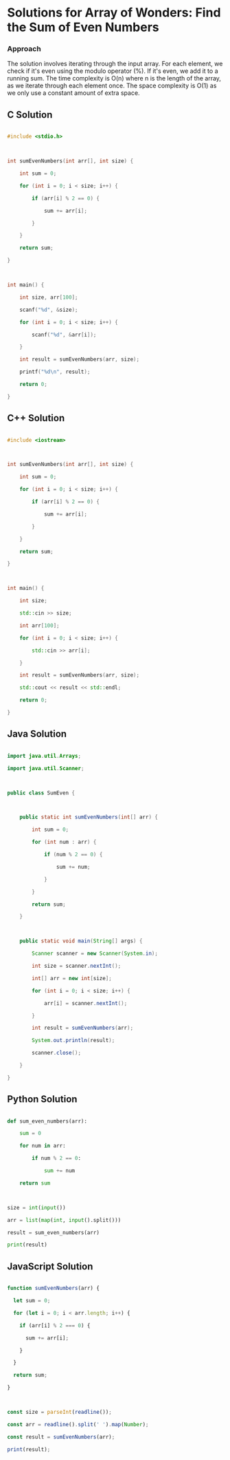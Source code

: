 # Solutions for Array of Wonders: Find the Sum of Even Numbers

### Approach
The solution involves iterating through the input array. For each element, we check if it's even using the modulo operator (%). If it's even, we add it to a running sum.  The time complexity is O(n) where n is the length of the array, as we iterate through each element once. The space complexity is O(1) as we only use a constant amount of extra space.

## C Solution
```c
#include <stdio.h>

int sumEvenNumbers(int arr[], int size) {
    int sum = 0;
    for (int i = 0; i < size; i++) {
        if (arr[i] % 2 == 0) {
            sum += arr[i];
        }
    }
    return sum;
}

int main() {
    int size, arr[100];
    scanf("%d", &size);
    for (int i = 0; i < size; i++) {
        scanf("%d", &arr[i]);
    }
    int result = sumEvenNumbers(arr, size);
    printf("%d\n", result);
    return 0;
}
```

## C++ Solution
```cpp
#include <iostream>

int sumEvenNumbers(int arr[], int size) {
    int sum = 0;
    for (int i = 0; i < size; i++) {
        if (arr[i] % 2 == 0) {
            sum += arr[i];
        }
    }
    return sum;
}

int main() {
    int size; 
    std::cin >> size;
    int arr[100];
    for (int i = 0; i < size; i++) {
        std::cin >> arr[i];
    }
    int result = sumEvenNumbers(arr, size);
    std::cout << result << std::endl;
    return 0;
}
```

## Java Solution
```java
import java.util.Arrays;
import java.util.Scanner;

public class SumEven {

    public static int sumEvenNumbers(int[] arr) {
        int sum = 0;
        for (int num : arr) {
            if (num % 2 == 0) {
                sum += num;
            }
        }
        return sum;
    }

    public static void main(String[] args) {
        Scanner scanner = new Scanner(System.in);
        int size = scanner.nextInt();
        int[] arr = new int[size];
        for (int i = 0; i < size; i++) {
            arr[i] = scanner.nextInt();
        }
        int result = sumEvenNumbers(arr);
        System.out.println(result);
        scanner.close();
    }
}
```

## Python Solution
```python
def sum_even_numbers(arr):
    sum = 0
    for num in arr:
        if num % 2 == 0:
            sum += num
    return sum

size = int(input())
arr = list(map(int, input().split()))
result = sum_even_numbers(arr)
print(result)
```

## JavaScript Solution
```javascript
function sumEvenNumbers(arr) {
  let sum = 0;
  for (let i = 0; i < arr.length; i++) {
    if (arr[i] % 2 === 0) {
      sum += arr[i];
    }
  }
  return sum;
}

const size = parseInt(readline());
const arr = readline().split(' ').map(Number);
const result = sumEvenNumbers(arr);
print(result);
```